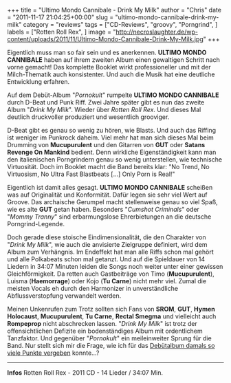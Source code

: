 +++
title = "Ultimo Mondo Cannibale - Drink My Milk"
author = "Chris"
date = "2011-11-17 21:04:25+00:00"
slug = "ultimo-mondo-cannibale-drink-my-milk"
category = "reviews"
tags = ["CD-Reviews", "groovy", "Porngrind", ]
labels = ["Rotten Roll Rex", ]
image = "http://necroslaughter.de/wp-content/uploads/2011/11/Ultimo-Mondo-Cannibale-Drink-My-Milk.jpg"
+++

Eigentlich muss man so fair sein und es anerkennen. **ULTIMO MONDO CANNIBALE** haben auf ihrem zweiten Album einen gewaltigen Schritt nach vorne gemacht! Das komplette Booklet wirkt professioneller und mit der Milch-Thematik auch konsistenter. Und auch die Musik hat eine deutliche Entwicklung erfahren.

Auf dem Debüt-Album "_Pornokult_" rumpelte **ULTIMO MONDO CANNIBALE** durch D-Beat und Punk Riff. Zwei Jahre später gibt es nun das zweite Album "_Drink My Milk_". Wieder über _Rotten Roll Rex_. Und dieses Mal deutlich druckvoller produziert und wesentlich grooviger.

D-Beat gibt es genau so wenig zu hören, wie Blasts. Und auch das Riffing ist weniger im Punkrock daheim. Viel mehr hat man sich dieses Mal beim Drumming von **Mucupurulent** und den Gitarren von **GUT** oder **Satans Revenge On Mankind** bedient. Denn wirkliche Eigenständigkeit kann man den italienischen Porngrindern genau so wenig unterstellen, wie technische Virtuosität. Doch im Booklet macht die Band bereits klar: "No Trend, No Virtuosism, No Ultra Fast Blastbeats [...] Only Porn is Real!"

Eigentlich ist damit alles gesagt. **ULTIMO MONDO CANNIBALE** scheißen was auf Originalität und Konformität. Dafür legen sie sehr viel Wert auf Groove. Das archaische Gerumpel macht stellenweise genau so viel Spaß, wie es alte **GUT** getan haben. Besonders "_Cumshot Criminals_" oder "_Mommy Tranny_" sind erbarmungslose Ehrerbietungen an die deutsche Porngrind-Legende.

Doch gerade diese stoische Eindimensionalität, die den Charakter von "_Drink My Milk_", wie auch die anvisierte Zielgruppe definiert, wird dem Album zum Verhängnis. Im Endeffekt hat man alle Riffs schon mal gehört und alle Polkabeats schon mal getanzt. Und auf die Spieldauer von 14 Liedern in 34:07 Minuten leiden die Songs noch weiter unter einer gewissen Gleichförmigkeit. Da retten auch Gastbeiträge von Timo (**Mucupurulent**), Luisma (**Haemorrage**) oder Kojo (**Tu Carne**) nicht mehr viel. Zumal die meisten Vocals eh durch den Harmonizer in unverständliche Abflussverstopfung verwandelt werden.

Meinen Unkenrufen zum Trotz sollten sich Fans von **SROM**, **GUT**, **Hymen Holocaust**, **Mucupurulent**, **Tu Carne**, **Rectal Smegma** und vielleicht auch **Rompeprop** nicht abschrecken lassen. "_Drink My Milk_" ist trotz der offensichtlichen Defizite ein bodenständiges Album mit ordentlichem Tanzfaktor. Und gegenüber "_Pornokult_" ein meileinweiter Sprung für die Band. Nur stellt sich mir die Frage, wie ich für das <a href="http://necroslaughter.de/2009/08/ultimo-mondo-cannibale-pornokult/" title="Ultimo Mondo Cannibale – Pornokult">Debütalbum damals so viele Punkte vergeben</a> konnte...?





---
**Infos**
Rotten Roll Rex - 2011
CD - 14 Lieder / 34:07 Min.
